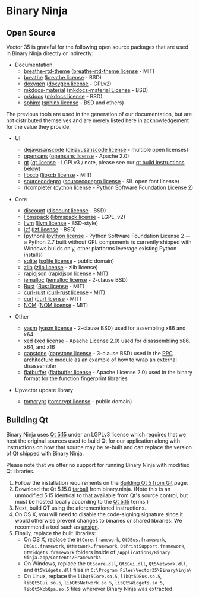 # Binary Ninja

## Open Source

Vector 35 is grateful for the following open source packages that are used in Binary Ninja directly or indirectly:

* Documentation
    - [breathe-rtd-theme] ([breathe-rtd-theme license] - MIT)
    - [breathe] ([breathe license] - BSD)
    - [doxygen] ([doxygen license] - GPLv2)
    - [mkdocs-material] ([mkdocs-material License] - BSD)
    - [mkdocs] ([mkdocs license] - BSD)
    - [sphinx] ([sphinx license] - BSD and others)

The previous tools are used in the generation of our documentation, but are not distributed themselves and are merely listed here in acknowledgement for the value they provide.

* UI
    - [dejavusanscode] ([dejavusanscode license] - multiple open licenses)
    - [opensans] ([opensans license] - Apache 2.0)
    - [qt] ([qt license] - LGPLv3 / note, please see our [qt build instructions below](open-source.md#building-qt))
    - [libxcb] ([libxcb license] - MIT)
    - [sourcecodepro] ([sourcecodepro license] - SIL open font license)
    - [rlcompleter] ([python license] - Python Software Foundation License 2)

* Core
    - [discount] ([discount license] - BSD)
    - [libmspack] ([libmspack license] - LGPL, v2)
    - [llvm] ([llvm license] - BSD-style)
    - [lzf] ([lzf license] - BSD)
    - [python] ([python license] - Python Software Foundation License 2 -- a Python 2.7 built without GPL components is currently shipped with Windows builds only, other platforms leverage existing Python installs)
    - [sqlite] ([sqlite license] - public domain)
    - [zlib] ([zlib license] - zlib license)
    - [rapidjson] ([rapidjson license] - MIT)
    - [jemalloc] ([jemalloc license] - 2-clause BSD)
    - [Rust] ([Rust license] - MIT)
    - [curl-rust] ([curl-rust license] - MIT)
    - [curl] ([curl license] - MIT)
    - [NOM] ([NOM license] - MIT)

* Other
    - [yasm] ([yasm license] - 2-clause BSD) used for assembling x86 and x64
    - [xed] ([xed license] - Apache License 2.0) used for disassembling x86, x64, and x16
    - [capstone] ([capstone license] - 3-clause BSD) used in the [PPC architecture module] as an example of how to wrap an external disassembler
    - [flatbuffer] ([flatbuffer license] - Apache License 2.0) used in the binary format for the function fingerprint libraries

* Upvector update library
    - [tomcrypt] ([tomcrypt license] - public domain)


## Building Qt

Binary Ninja uses [Qt 5.15] under an LGPLv3 license which requires that we host the original sources used to build Qt for our application along with instructions on how that source may be re-built and can replace the version of Qt shipped with Binary Ninja.

Please note that we offer no support for running Binary Ninja with modified Qt libraries.

1. Follow the installation requirements on the [Building Qt 5 from Git] page.
2. Download the Qt 5.15.0 [tarball] from binary.ninja. (Note this is an unmodified 5.15 identical to that available from Qt's source control, but must be hosted locally according to the [Qt 5.15] terms.)
3. Next, build QT using the aforementioned instructions.
4. On OS X, you will need to disable the code-signing signature since it would otherwise prevent changes to binaries or shared libraries.  We recommend a tool such as [unsign].
5. Finally, replace the built libraries:
     - On OS X, replace the `QtCore.framework`, `QtDBus.framework`, `QtGui.framework`, `QtNetwork.framework`, `QtPrintSupport.framework`, `QtWidgets.framework` folders inside of `/Applications/Binary Ninja.app/Contents/Frameworks`
     - On Windows, replace the `Qt5core.dll`, `Qt5Gui.dll`, `Qt5Network.dll`, and `Qt5Widgets.dll` files in `C:\Program Files\Vector35\BinaryNinja\`
     - On Linux, replace the `libQt5Core.so.5`, `libQt5DBus.so.5`, `libQt5Gui.so.5`, `libQt5Network.so.5`, `libQt5Widgets.so.5`, `libQt5XcbQpa.so.5` files wherever Binary Ninja was extracted

[Building Qt 5 from Git]: https://wiki.qt.io/Building-Qt-5-from-Git
[Qt 5.15]: https://www.qt.io/qt-licensing-terms/
[capstone]: https://github.com/aquynh/capstone
[capstone license]: https://github.com/aquynh/capstone/blob/master/LICENSE.TXT
[breathe license]: https://github.com/michaeljones/breathe/blob/master/LICENSE
[breathe-rtd-theme license]: https://github.com/snide/sphinx_rtd_theme/blob/master/LICENSE
[breathe-rtd-theme]: https://github.com/snide/sphinx_rtd_theme/
[breathe]: https://github.com/michaeljones/breathe
[dejavusanscode license]: https://github.com/SSNikolaevich/DejaVuSansCode/blob/master/LICENSE
[dejavusanscode]: https://github.com/SSNikolaevich/DejaVuSansCode
[discount license]: http://www.pell.portland.or.us/~orc/Code/discount/COPYRIGHT.html
[discount]: http://www.pell.portland.or.us/~orc/Code/discount/
[doxygen license]: https://github.com/doxygen/doxygen/blob/master/LICENSE
[doxygen]: http://www.stack.nl/~dimitri/doxygen/
[flatbuffer]: https://github.com/google/flatbuffers
[flatbuffer license]: https://github.com/google/flatbuffers/blob/master/LICENSE.txt
[libmspack]: https://www.cabextract.org.uk/libmspack/
[libmspack license]: https://www.cabextract.org.uk/libmspack/#license
[llvm]: http://llvm.org/releases/3.8.1/
[llvm license]: http://llvm.org/releases/3.8.1/LICENSE.TXT
[lzf license]: http://oldhome.schmorp.de/marc/liblzf.html
[lzf]: http://oldhome.schmorp.de/marc/liblzf.html
[mkdocs license]: https://github.com/mkdocs/mkdocs/blob/master/LICENSE
[mkdocs-material license]: https://github.com/squidfunk/mkdocs-material/blob/master/LICENSE
[mkdocs-material]: https://github.com/squidfunk/mkdocs-material
[mkdocs]: http://www.mkdocs.org/
[opensans license]: http://www.apache.org/licenses/LICENSE-2.0.html
[opensans]: https://www.google.com/fonts/specimen/Open+Sans
[PPC architecture module]: https://github.com/Vector35/ppc-capstone
[python license]: https://github.com/python/cpython/blob/master/LICENSE
[qt license]: https://www.qt.io/qt-licensing-terms/
[qt]: https://www.qt.io/download/
[rapidjson]: http://rapidjson.org/
[rapidjson license]: https://github.com/Tencent/rapidjson/blob/master/license.txt
[rlcompleter]: https://github.com/python/cpython/blob/master/Lib/rlcompleter.py
[sourcecodepro license]:  https://github.com/adobe-fonts/source-code-pro/blob/master/LICENSE.md
[sourcecodepro]: https://github.com/adobe-fonts/source-code-pro
[sphinx license]: https://github.com/sphinx-doc/sphinx/blob/master/LICENSE
[sphinx]: http://www.sphinx-doc.org/en/stable/index.html
[sqlite license]: https://www.sqlite.org/copyright.html
[sqlite]: https://www.sqlite.org/index.html
[tarball]: https://binary.ninja/qt5.15.0.tar.xz
[tomcrypt license]: https://github.com/libtom/libtomcrypt/blob/develop/LICENSE
[tomcrypt]:  https://github.com/libtom/libtomcrypt
[unsign]: https://github.com/steakknife/unsign
[yasm license]: https://github.com/yasm/yasm/blob/master/BSD.txt
[yasm]: http://yasm.tortall.net/
[xed]: http://www.github.com/intelxed/xed/
[xed license]: http://www.github.com/intelxed/xed/blob/master/LICENSE
[zlib license]: http://www.zlib.net/zlib_license.html
[zlib]: http://www.zlib.net/
[jemalloc]: https://github.com/jemalloc/jemalloc
[jemalloc license]: https://github.com/jemalloc/jemalloc/blob/master/COPYING
[libxcb]: https://gitlab.freedesktop.org/xorg/lib/libxcb
[libxcb license]: https://gitlab.freedesktop.org/xorg/lib/libxcb/-/blob/master/COPYING
[Rust license]: https://github.com/rust-lang/rust/blob/master/LICENSE-MIT
[Rust]: https://www.rust-lang.org/
[curl-rust license]: https://github.com/alexcrichton/curl-rust/blob/master/LICENSE
[curl-rust]: https://github.com/alexcrichton/curl-rust
[curl license]: https://github.com/curl/curl/blob/master/COPYING
[curl]: https://github.com/curl/curl
[nom license]: https://github.com/Geal/nom/blob/master/LICENSE
[nom]: https://github.com/Geal/nom
